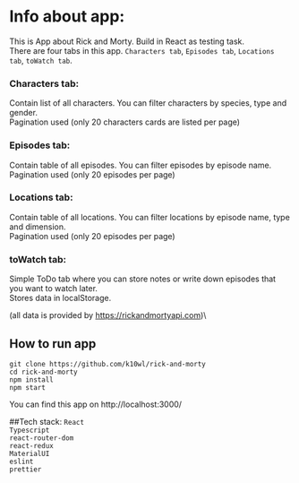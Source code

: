 # Info about app:

This is App about Rick and Morty. Build in React as testing task.\
There are four tabs in this app. `Characters tab`, `Episodes tab`, `Locations tab`, `toWatch tab`.
### Characters tab:
Contain list of all characters. You can filter characters by species, type and gender.\
Pagination used (only 20 characters cards are listed per page)
### Episodes tab:
Contain table of all episodes. You can filter episodes by episode name.\
Pagination used (only 20 episodes per page)
### Locations tab:
Contain table of all locations. You can filter locations by episode name, type and dimension.\
Pagination used (only 20 episodes per page)
### toWatch tab:
Simple ToDo tab where you can store notes or write down episodes that you want to watch later.\
Stores data in localStorage.

(all data is provided by https://rickandmortyapi.com)\

## How to run app
`git clone https://github.com/k10wl/rick-and-morty`\
`cd rick-and-morty`\
`npm install`\
`npm start`

You can find this app on http://localhost:3000/

##Tech stack:
`React`\
`Typescript`\
`react-router-dom`\
`react-redux`\
`MaterialUI`\
`eslint`\
`prettier`

